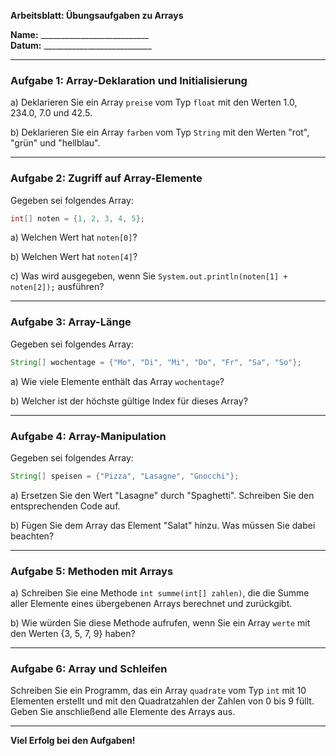 **Arbeitsblatt: Übungsaufgaben zu Arrays**

**Name:** ___________________________  
**Datum:** ___________________________

---

### **Aufgabe 1: Array-Deklaration und Initialisierung**

a) Deklarieren Sie ein Array `preise` vom Typ `float` mit den Werten 1.0, 234.0, 7.0 und 42.5.

b) Deklarieren Sie ein Array `farben` vom Typ `String` mit den Werten "rot", "grün" und "hellblau".

---

### **Aufgabe 2: Zugriff auf Array-Elemente**

Gegeben sei folgendes Array:

```java
int[] noten = {1, 2, 3, 4, 5};
```

a) Welchen Wert hat `noten[0]`?

b) Welchen Wert hat `noten[4]`?

c) Was wird ausgegeben, wenn Sie `System.out.println(noten[1] + noten[2]);` ausführen?

---

### **Aufgabe 3: Array-Länge**

Gegeben sei folgendes Array:

```java
String[] wochentage = {"Mo", "Di", "Mi", "Do", "Fr", "Sa", "So"};
```

a) Wie viele Elemente enthält das Array `wochentage`?

b) Welcher ist der höchste gültige Index für dieses Array?

---

### **Aufgabe 4: Array-Manipulation**

Gegeben sei folgendes Array:

```java
String[] speisen = {"Pizza", "Lasagne", "Gnocchi"};
```

a) Ersetzen Sie den Wert "Lasagne" durch "Spaghetti". Schreiben Sie den entsprechenden Code auf.

b) Fügen Sie dem Array das Element "Salat" hinzu. Was müssen Sie dabei beachten?

---

### **Aufgabe 5: Methoden mit Arrays**

a) Schreiben Sie eine Methode `int summe(int[] zahlen)`, die die Summe aller Elemente eines übergebenen Arrays berechnet und zurückgibt.

b) Wie würden Sie diese Methode aufrufen, wenn Sie ein Array `werte` mit den Werten {3, 5, 7, 9} haben?

---

### **Aufgabe 6: Array und Schleifen**

Schreiben Sie ein Programm, das ein Array `quadrate` vom Typ `int` mit 10 Elementen erstellt und mit den Quadratzahlen der Zahlen von 0 bis 9 füllt. Geben Sie anschließend alle Elemente des Arrays aus.

---

**Viel Erfolg bei den Aufgaben!**